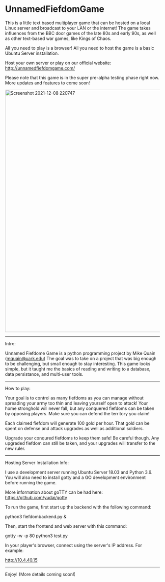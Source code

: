 # UnnamedFiefdomGame

This is a little text based multiplayer game that can be hosted on a local Linux server and broadcast to your LAN
or the internet! The game takes influences from the BBC door games of the late 80s and early 90s, as well as
other text-based war games, like Kings of Chaos.

All you need to play is a browser! All you need to host the game is a basic Ubuntu Server installation.

Host your own server or play on our official website: http://unnamedfiefdomgame.com/

Please note that this game is in the super pre-alpha testing phase right now. More updates and features to 
come soon!

<img width="786" alt="Screenshot 2021-12-08 220747" src="https://user-images.githubusercontent.com/3498355/145333132-96f78834-6f90-42f2-9365-f1158559138b.png">

---------------------------------------------------------------------------------------------------------------

Intro:

Unnamed Fiefdome Game is a python programming project by Mike Quain (mquain@uark.edu)
The goal was to take on a project that was big enough to be challenging, but small enough to stay interesting.
This game looks simple, but it taught me the basics of reading and writing to a database, data persistance, and multi-user tools.

---------------------------------------------------------------------------------------------------------------

How to play:

Your goal is to control as many fiefdoms as you can manage without spreading your army too thin and leaving yourself open to attack!
Your home stronghold will never fall, but any conquered fiefdoms can be taken by opposing players. Make sure you can defend the
territory you claim!

Each claimed fiefdom will generate 100 gold per hour. That gold can be spent on defense and attack upgrades as well as
additional soldiers.

Upgrade your conqured fiefdoms to keep them safe! Be careful though. Any upgraded fiefdom can still be taken, and 
your upgrades will transfer to the new ruler.

---------------------------------------------------------------------------------------------------------------

Hosting Server Installation Info:

I use a development server running Ubuntu Server 18.03 and Python 3.6. You will also need to install gotty and a GO development environment 
before running the game.

More information about goTTY can be had here: https://github.com/yudai/gotty




To run the game, first start up the backend with the following command:

python3 fiefdombackend.py &

Then, start the frontend and web server with this command:

gotty -w -p 80 python3 test.py

In your player's browser, connect using the server's IP address. For example:

http://10.4.40.15

-----------------------------------------------------------------------------------------------------------------

Enjoy! (More details coming soon!)
